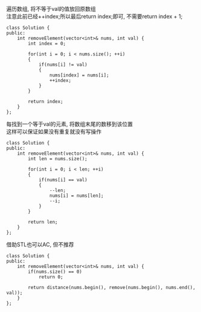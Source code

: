 遍历数组, 将不等于val的值放回原数组   
注意此前已经++index;所以最后return index;即可, 不需要return index + 1; 

```
class Solution {
public:
    int removeElement(vector<int>& nums, int val) {
        int index = 0;

        for(int i = 0; i < nums.size(); ++i)
        {
            if(nums[i] != val)
            {
                nums[index] = nums[i];
                ++index;
            }
        }

        return index;
    }
};
```


每找到一个等于val的元素, 将数组末尾的数移到该位置   
这样可以保证如果没有重复就没有写操作 
```
class Solution {
public:
    int removeElement(vector<int>& nums, int val) {
        int len = nums.size();

        for(int i = 0; i < len; ++i)
        {
            if(nums[i] == val)
            {
                --len;
                nums[i] = nums[len];
                --i;
            }
        }

        return len;
    }
};
```


借助STL也可以AC, 但不推荐

```
class Solution {
public:
    int removeElement(vector<int>& nums, int val) {
        if(nums.size() == 0)
            return 0;

        return distance(nums.begin(), remove(nums.begin(), nums.end(), val));
    }
};
```

